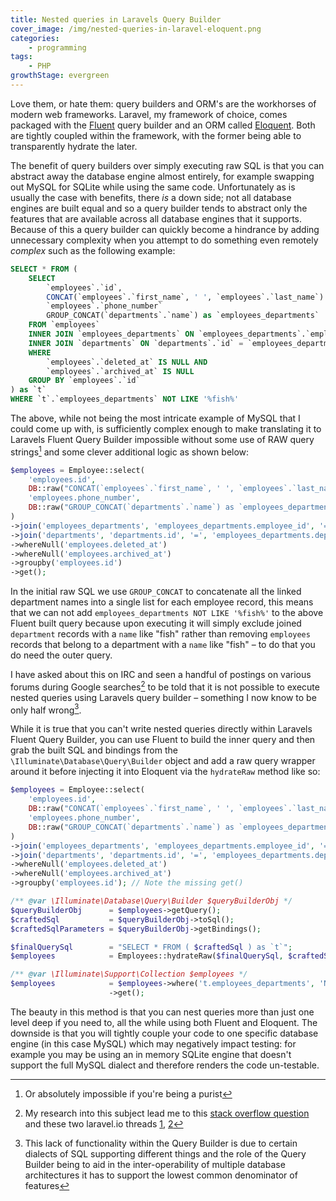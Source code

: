 ```yaml
---
title: Nested queries in Laravels Query Builder
cover_image: /img/nested-queries-in-laravel-eloquent.png
categories:
    - programming
tags:
    - PHP
growthStage: evergreen
---
```


Love them, or hate them: query builders and ORM's are the workhorses of modern web frameworks. Laravel, my framework of choice, comes packaged with the [Fluent](http://laravel.com/docs/4.2/queries) query builder and an ORM called [Eloquent](http://laravel.com/docs/4.2/eloquent). Both are tightly coupled within the framework, with the former being able to transparently hydrate the later.

The benefit of query builders over simply executing raw SQL is that you can abstract away the database engine almost entirely, for example swapping out MySQL for SQLite while using the same code. Unfortunately as is usually the case with benefits, there *is* a down side; not all database engines are built equal and so a query builder tends to abstract only the features that are available across all database engines that it supports. Because of this a query builder can quickly become a hindrance by adding unnecessary complexity when you attempt to do something even remotely *complex* such as the following example:

```sql
SELECT * FROM (
    SELECT
        `employees`.`id`,
        CONCAT(`employees`.`first_name`, ' ', `employees`.`last_name`) as `full_name`,
        `employees`.`phone_number`
        GROUP_CONCAT(`departments`.`name`) as `employees_departments`
    FROM `employees`
    INNER JOIN `employees_departments` ON `employees_departments`.`employee_id` = `employees`.`id`
    INNER JOIN `departments` ON `departments`.`id` = `employees_departments`.`department_id`
    WHERE
        `employees`.`deleted_at` IS NULL AND
        `employees`.`archived_at` IS NULL
    GROUP BY `employees`.`id`
) as `t`
WHERE `t`.`employees_departments` NOT LIKE '%fish%'
```

The above, while not being the most intricate example of MySQL that I could come up with, is sufficiently complex enough to make translating it to Laravels Fluent Query Builder impossible without some use of RAW query strings[^1] and some clever additional logic as shown below:

```php
$employees = Employee::select(
    'employees.id',
    DB::raw("CONCAT(`employees`.`first_name`, ' ', `employees`.`last_name`) as `full_name`"),
    'employees.phone_number',
    DB::raw("GROUP_CONCAT(`departments`.`name`) as `employees_departments`")
)
->join('employees_departments', 'employees_departments.employee_id', '=', 'employees.id')
->join('departments', 'departments.id', '=', 'employees_departments.departments_id')
->whereNull('employees.deleted_at')
->whereNull('employees.archived_at')
->groupby('employees.id')
->get();
```

In the initial raw SQL we use `GROUP_CONCAT` to concatenate all the linked department names into a single list for each employee record, this means that we can not add `employees_departments NOT LIKE '%fish%'` to the above Fluent built query because upon executing it will simply exclude joined `department` records with a `name` like "fish" rather than removing `employees` records that belong to a department with a `name` like "fish" &ndash; to do that you do need the outer query.

I have asked about this on IRC and seen a handful of postings on various forums during Google searches[^2] to be told that it is not possible to execute nested queries using Laravels query builder &ndash; something I now know to be only half wrong[^3].

While it is true that you can't write nested queries directly within Laravels Fluent Query Builder, you can use Fluent to build the inner query and then grab the built SQL and bindings from the `\Illuminate\Database\Query\Builder` object and add a raw query wrapper around it before injecting it into Eloquent via the `hydrateRaw` method like so:

```php
$employees = Employee::select(
    'employees.id',
    DB::raw("CONCAT(`employees`.`first_name`, ' ', `employees`.`last_name`) as `full_name`"),
    'employees.phone_number',
    DB::raw("GROUP_CONCAT(`departments`.`name`) as `employees_departments`")
)
->join('employees_departments', 'employees_departments.employee_id', '=', 'employees.id')
->join('departments', 'departments.id', '=', 'employees_departments.departments_id')
->whereNull('employees.deleted_at')
->whereNull('employees.archived_at')
->groupby('employees.id'); // Note the missing get()

/** @var \Illuminate\Database\Query\Builder $queryBuilderObj */
$queryBuilderObj      = $employees->getQuery();
$craftedSql           = $queryBuilderObj->toSql();
$craftedSqlParameters = $queryBuilderObj->getBindings();

$finalQuerySql        = "SELECT * FROM ( $craftedSql ) as `t`";
$employees            = Employees::hydrateRaw($finalQuerySql, $craftedSqlParameters);

/** @var \Illuminate\Support\Collection $employees */
$employees            = $employees->where('t.employees_departments', 'NOT LIKE', '%fish%') 
                      ->get();
```

The beauty in this method is that you can nest queries more than just one level deep if you need to, all the while using both Fluent and Eloquent. The downside is that you will tightly couple your code to one specific database engine (in this case MySQL) which may negatively impact testing: for example you may be using an in memory SQLite engine that doesn't support the full MySQL dialect and therefore renders the code un-testable.


[^1]: Or absolutely impossible if you're being a purist
[^2]: My research into this subject lead me to this [stack overflow question](http://stackoverflow.com/questions/530627/getting-a-pdo-query-string-with-bound-parameters-without-executing-it) and these two laravel.io threads [1](http://laravel.io/forum/03-05-2014-nested-query-in-from), [2](http://laravel.io/forum/03-31-2014-eloquent-fluent-subquery-select)
[^3]: This lack of functionality within the Query Builder is due to certain dialects of SQL supporting different things and the role of the Query Builder being to aid in the inter-operability of multiple database architectures it has to support the lowest common denominator of features
